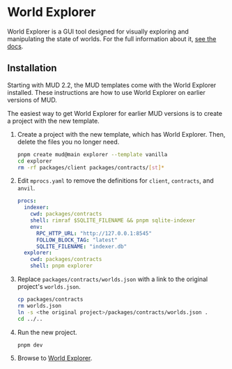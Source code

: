 # World Explorer

World Explorer is a GUI tool designed for visually exploring and manipulating the state of worlds.
For the full information about it, [see the docs](http://mud.dev/world-explorer).

## Installation

Starting with MUD 2.2, the MUD templates come with the World Explorer installed.
These instructions are how to use World Explorer on earlier versions of MUD.

The easiest way to get World Explorer for earlier MUD versions is to create a project with the new template.

1. Create a project with the new template, which has World Explorer.
   Then, delete the files you no longer need.

   ```sh copy
   pnpm create mud@main explorer --template vanilla
   cd explorer
   rm -rf packages/client packages/contracts/[st]*
   ```

1. Edit `mprocs.yaml` to remove the definitions for `client`, `contracts`, and `anvil`.

   ```yaml filename="mprocs.yaml" copy
   procs:
     indexer:
       cwd: packages/contracts
       shell: rimraf $SQLITE_FILENAME && pnpm sqlite-indexer
       env:
         RPC_HTTP_URL: "http://127.0.0.1:8545"
         FOLLOW_BLOCK_TAG: "latest"
         SQLITE_FILENAME: "indexer.db"
     explorer:
       cwd: packages/contracts
       shell: pnpm explorer
   ```

1. Replace `packages/contracts/worlds.json` with a link to the original project's `worlds.json`.

   ```sh copy
   cp packages/contracts
   rm worlds.json
   ln -s <the original project>/packages/contracts/worlds.json .
   cd ../..
   ```

1. Run the new project.

   ```sh copy
   pnpm dev
   ```

1. Browse to [World Explorer](http://localhost:13690).
